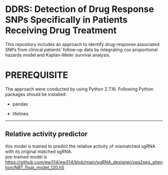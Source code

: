 DDRS: Detection of Drug Response SNPs Specifically in Patients Receiving Drug Treatment
================================
This repository includes an approach to identify drug-response associated SNPs from clinical patients’ follow-up data by integrating cox proportional hazards model and Kaplan-Meier survival analysis. 


# PREREQUISITE
The approach were conducted by using Python 2.7.16. 
Following Python packages should be installed:
<ul>
<li><p>pandas</p></li>
<li><p>lifelines</p></li>
</ul>

---
Relative activity predictor
---------------------------------
this model is trained to predict the relative activity of mismatched sgRNA with its original matched sgRNA.<br>
pre-trained model is https://github.com/ew314/ew314/blob/main/sgRNA_designer/seq2seq_attention/NBT_float_model_120.h5<br>
